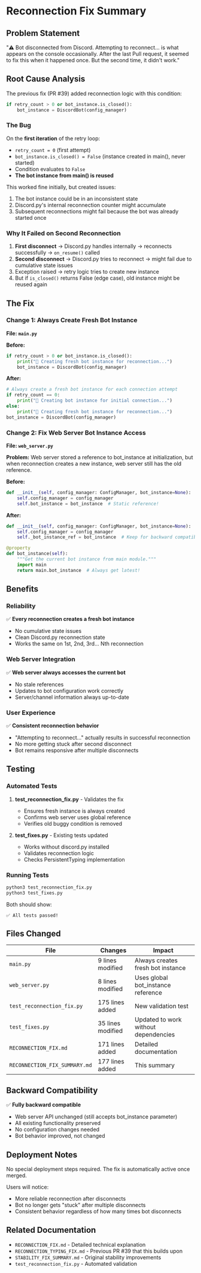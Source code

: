 # Reconnection Fix Summary

## Problem Statement
"⚠️ Bot disconnected from Discord. Attempting to reconnect... is what appears on the console occasionally. After the last Pull request, it seemed to fix this when it happened once. But the second time, it didn't work."

## Root Cause Analysis

The previous fix (PR #39) added reconnection logic with this condition:
```python
if retry_count > 0 or bot_instance.is_closed():
    bot_instance = DiscordBot(config_manager)
```

### The Bug
On the **first iteration** of the retry loop:
- `retry_count = 0` (first attempt)
- `bot_instance.is_closed() = False` (instance created in main(), never started)
- Condition evaluates to `False`
- **The bot instance from main() is reused**

This worked fine initially, but created issues:
1. The bot instance could be in an inconsistent state
2. Discord.py's internal reconnection counter might accumulate
3. Subsequent reconnections might fail because the bot was already started once

### Why It Failed on Second Reconnection
1. **First disconnect** → Discord.py handles internally → reconnects successfully → `on_resume()` called
2. **Second disconnect** → Discord.py tries to reconnect → might fail due to cumulative state issues
3. Exception raised → retry logic tries to create new instance
4. But if `is_closed()` returns False (edge case), old instance might be reused again

## The Fix

### Change 1: Always Create Fresh Bot Instance
**File: `main.py`**

**Before:**
```python
if retry_count > 0 or bot_instance.is_closed():
    print("🔄 Creating fresh bot instance for reconnection...")
    bot_instance = DiscordBot(config_manager)
```

**After:**
```python
# Always create a fresh bot instance for each connection attempt
if retry_count == 0:
    print("🔄 Creating bot instance for initial connection...")
else:
    print("🔄 Creating fresh bot instance for reconnection...")
bot_instance = DiscordBot(config_manager)
```

### Change 2: Fix Web Server Bot Instance Access
**File: `web_server.py`**

**Problem:** Web server stored a reference to bot_instance at initialization, but when reconnection creates a new instance, web server still has the old reference.

**Before:**
```python
def __init__(self, config_manager: ConfigManager, bot_instance=None):
    self.config_manager = config_manager
    self.bot_instance = bot_instance  # Static reference!
```

**After:**
```python
def __init__(self, config_manager: ConfigManager, bot_instance=None):
    self.config_manager = config_manager
    self._bot_instance_ref = bot_instance  # Keep for backward compatibility

@property
def bot_instance(self):
    """Get the current bot instance from main module."""
    import main
    return main.bot_instance  # Always get latest!
```

## Benefits

### Reliability
✅ **Every reconnection creates a fresh bot instance**
- No cumulative state issues
- Clean Discord.py reconnection state
- Works the same on 1st, 2nd, 3rd... Nth reconnection

### Web Server Integration
✅ **Web server always accesses the current bot**
- No stale references
- Updates to bot configuration work correctly
- Server/channel information always up-to-date

### User Experience
✅ **Consistent reconnection behavior**
- "Attempting to reconnect..." actually results in successful reconnection
- No more getting stuck after second disconnect
- Bot remains responsive after multiple disconnects

## Testing

### Automated Tests
1. **test_reconnection_fix.py** - Validates the fix
   - Ensures fresh instance is always created
   - Confirms web server uses global reference
   - Verifies old buggy condition is removed

2. **test_fixes.py** - Existing tests updated
   - Works without discord.py installed
   - Validates reconnection logic
   - Checks PersistentTyping implementation

### Running Tests
```bash
python3 test_reconnection_fix.py
python3 test_fixes.py
```

Both should show:
```
✅ All tests passed!
```

## Files Changed

| File | Changes | Impact |
|------|---------|--------|
| `main.py` | 9 lines modified | Always creates fresh bot instance |
| `web_server.py` | 8 lines modified | Uses global bot_instance reference |
| `test_reconnection_fix.py` | 175 lines added | New validation test |
| `test_fixes.py` | 35 lines modified | Updated to work without dependencies |
| `RECONNECTION_FIX.md` | 171 lines added | Detailed documentation |
| `RECONNECTION_FIX_SUMMARY.md` | 177 lines added | This summary |

## Backward Compatibility

✅ **Fully backward compatible**
- Web server API unchanged (still accepts bot_instance parameter)
- All existing functionality preserved
- No configuration changes needed
- Bot behavior improved, not changed

## Deployment Notes

No special deployment steps required. The fix is automatically active once merged.

Users will notice:
- More reliable reconnection after disconnects
- Bot no longer gets "stuck" after multiple disconnects
- Consistent behavior regardless of how many times bot disconnects

## Related Documentation

- `RECONNECTION_FIX.md` - Detailed technical explanation
- `RECONNECTION_TYPING_FIX.md` - Previous PR #39 that this builds upon
- `STABILITY_FIX_SUMMARY.md` - Original stability improvements
- `test_reconnection_fix.py` - Automated validation
